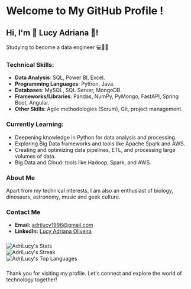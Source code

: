 # Welcome to My GitHub Profile !

## Hi, I'm :frog: Lucy Adriana :frog:!

Studying to become a data engineer :computer::game_die::stuck_out_tongue_closed_eyes:	

### Technical Skills:

- **Data Analysis**: SQL, Power BI, Excel.
- **Programming Languages**: Python, Java.
- **Databases**: MySQL, SQL Server, MongoDB.
- **Frameworks/Libraries**: Pandas, NumPy, PyMongo, FastAPI, Spring Boot, Angular.
- **Other Skills**: Agile methodologies (Scrum), Git, project management.

### Currently Learning:

- Deepening knowledge in Python for data analysis and processing.
- Exploring Big Data frameworks and tools like Apache Spark and AWS.
- Creating and optimizing data pipelines, ETL, and processing large volumes of data.
- Big Data and Cloud: tools like Hadoop, Spark, and AWS.

### About Me

Apart from my technical interests, I am also an enthusiast of biology, dinosaurs, astronomy, music and geek culture.

### Contact Me

- **Email:** adrilucy1996@gmail.com
- **LinkedIn:** [Lucy Adriana Oliveira](https://www.linkedin.com/in/lucy-adriana-oliveira-25b6b6158)

###
![AdriLucy's Stats](https://github-readme-stats.vercel.app/api?username=AdriLucy&theme=gotham&show_icons=true&hide_border=true&count_private=true)</br>
![AdriLucy's Streak](https://github-readme-streak-stats.herokuapp.com/?user=AdriLucy&theme=gotham&hide_border=true)</br>
![AdriLucy's Top Languages](https://github-readme-stats.vercel.app/api/top-langs/?username=AdriLucy&theme=gotham&show_icons=true&hide_border=true&layout=compact)</br>
<!--[![Lucy-Adriana](https://github-readme-stats.vercel.app/api?username=AdriLucy&theme=gotham)](https://github.com/anuraghazra/github-readme-stats)
[![Lucy-Adriana](https://github-readme-stats.vercel.app/api/top-langs/?username=AdriLucy&hide=html&layout=compact&theme=gotham)](https://github.com/anuraghazra/github-readme-stats)-->

###

Thank you for visiting my profile. Let's connect and explore the world of technology together!

<!---
AdriLucy/AdriLucy is a ✨ special ✨ repository because its `README.md` (this file) appears on your GitHub profile.
You can click the Preview link to take a look at your changes.
--->
